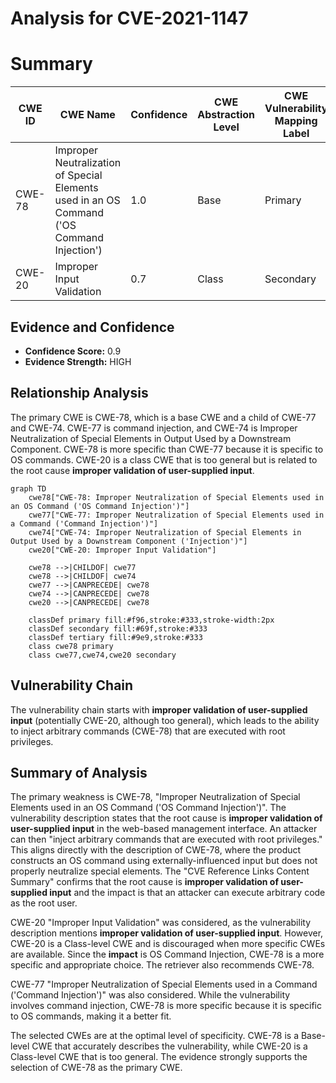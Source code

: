# Analysis for CVE-2021-1147

# Summary
| CWE ID | CWE Name | Confidence | CWE Abstraction Level | CWE Vulnerability Mapping Label | CWE-Vulnerability Mapping Notes |
|---|---|---|---|---|---|
| CWE-78 | Improper Neutralization of Special Elements used in an OS Command ('OS Command Injection') | 1.0 | Base | Primary | Allowed |
| CWE-20 | Improper Input Validation | 0.7 | Class | Secondary | Discouraged |

## Evidence and Confidence

*   **Confidence Score:** 0.9
*   **Evidence Strength:** HIGH

## Relationship Analysis
The primary CWE is CWE-78, which is a base CWE and a child of CWE-77 and CWE-74. CWE-77 is command injection, and CWE-74 is Improper Neutralization of Special Elements in Output Used by a Downstream Component. CWE-78 is more specific than CWE-77 because it is specific to OS commands. CWE-20 is a class CWE that is too general but is related to the root cause **improper validation of user-supplied input**.

```mermaid
graph TD
    cwe78["CWE-78: Improper Neutralization of Special Elements used in an OS Command ('OS Command Injection')"]
    cwe77["CWE-77: Improper Neutralization of Special Elements used in a Command ('Command Injection')"]
    cwe74["CWE-74: Improper Neutralization of Special Elements in Output Used by a Downstream Component ('Injection')"]
    cwe20["CWE-20: Improper Input Validation"]
    
    cwe78 -->|CHILDOF| cwe77
    cwe78 -->|CHILDOF| cwe74
    cwe77 -->|CANPRECEDE| cwe78
    cwe74 -->|CANPRECEDE| cwe78
    cwe20 -->|CANPRECEDE| cwe78
    
    classDef primary fill:#f96,stroke:#333,stroke-width:2px
    classDef secondary fill:#69f,stroke:#333
    classDef tertiary fill:#9e9,stroke:#333
    class cwe78 primary
    class cwe77,cwe74,cwe20 secondary
```

## Vulnerability Chain
The vulnerability chain starts with **improper validation of user-supplied input** (potentially CWE-20, although too general), which leads to the ability to inject arbitrary commands (CWE-78) that are executed with root privileges.

## Summary of Analysis
The primary weakness is CWE-78, "Improper Neutralization of Special Elements used in an OS Command ('OS Command Injection')". The vulnerability description states that the root cause is **improper validation of user-supplied input** in the web-based management interface. An attacker can then "inject arbitrary commands that are executed with root privileges." This aligns directly with the description of CWE-78, where the product constructs an OS command using externally-influenced input but does not properly neutralize special elements. The "CVE Reference Links Content Summary" confirms that the root cause is **improper validation of user-supplied input** and the impact is that an attacker can execute arbitrary code as the root user.

CWE-20 "Improper Input Validation" was considered, as the vulnerability description mentions **improper validation of user-supplied input**. However, CWE-20 is a Class-level CWE and is discouraged when more specific CWEs are available. Since the **impact** is OS Command Injection, CWE-78 is a more specific and appropriate choice. The retriever also recommends CWE-78.

CWE-77 "Improper Neutralization of Special Elements used in a Command ('Command Injection')" was also considered. While the vulnerability involves command injection, CWE-78 is more specific because it is specific to OS commands, making it a better fit.

The selected CWEs are at the optimal level of specificity. CWE-78 is a Base-level CWE that accurately describes the vulnerability, while CWE-20 is a Class-level CWE that is too general. The evidence strongly supports the selection of CWE-78 as the primary CWE.
